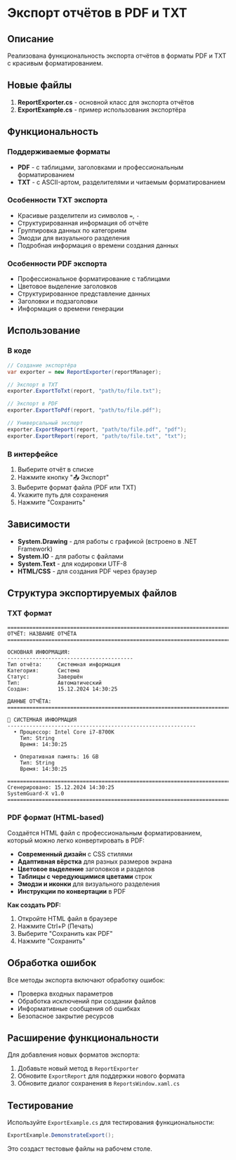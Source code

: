 # Экспорт отчётов в PDF и TXT

## Описание

Реализована функциональность экспорта отчётов в форматы PDF и TXT с красивым форматированием.

## Новые файлы

1. **ReportExporter.cs** - основной класс для экспорта отчётов
2. **ExportExample.cs** - пример использования экспортёра

## Функциональность

### Поддерживаемые форматы

- **PDF** - с таблицами, заголовками и профессиональным форматированием
- **TXT** - с ASCII-артом, разделителями и читаемым форматированием

### Особенности TXT экспорта

- Красивые разделители из символов `=`, `-`
- Структурированная информация об отчёте
- Группировка данных по категориям
- Эмодзи для визуального разделения
- Подробная информация о времени создания данных

### Особенности PDF экспорта

- Профессиональное форматирование с таблицами
- Цветовое выделение заголовков
- Структурированное представление данных
- Заголовки и подзаголовки
- Информация о времени генерации

## Использование

### В коде

```csharp
// Создание экспортёра
var exporter = new ReportExporter(reportManager);

// Экспорт в TXT
exporter.ExportToTxt(report, "path/to/file.txt");

// Экспорт в PDF
exporter.ExportToPdf(report, "path/to/file.pdf");

// Универсальный экспорт
exporter.ExportReport(report, "path/to/file.pdf", "pdf");
exporter.ExportReport(report, "path/to/file.txt", "txt");
```

### В интерфейсе

1. Выберите отчёт в списке
2. Нажмите кнопку "📤 Экспорт"
3. Выберите формат файла (PDF или TXT)
4. Укажите путь для сохранения
5. Нажмите "Сохранить"

## Зависимости

- **System.Drawing** - для работы с графикой (встроено в .NET Framework)
- **System.IO** - для работы с файлами
- **System.Text** - для кодировки UTF-8
- **HTML/CSS** - для создания PDF через браузер

## Структура экспортируемых файлов

### TXT формат

```
================================================================================
ОТЧЁТ: НАЗВАНИЕ ОТЧЁТА
================================================================================

ОСНОВНАЯ ИНФОРМАЦИЯ:
----------------------------------------
Тип отчёта:     Системная информация
Категория:      Система
Статус:         Завершён
Тип:            Автоматический
Создан:         15.12.2024 14:30:25

ДАННЫЕ ОТЧЁТА:
================================================================================

📁 СИСТЕМНАЯ ИНФОРМАЦИЯ
------------------------------------------------------------
  • Процессор: Intel Core i7-8700K
    Тип: String
    Время: 14:30:25

  • Оперативная память: 16 GB
    Тип: String
    Время: 14:30:25

================================================================================
Сгенерировано: 15.12.2024 14:30:25
SystemGuard-X v1.0
================================================================================
```

### PDF формат (HTML-based)

Создаётся HTML файл с профессиональным форматированием, который можно легко конвертировать в PDF:

- **Современный дизайн** с CSS стилями
- **Адаптивная вёрстка** для разных размеров экрана
- **Цветовое выделение** заголовков и разделов
- **Таблицы с чередующимися цветами** строк
- **Эмодзи и иконки** для визуального разделения
- **Инструкции по конвертации** в PDF

**Как создать PDF:**
1. Откройте HTML файл в браузере
2. Нажмите Ctrl+P (Печать)
3. Выберите "Сохранить как PDF"
4. Нажмите "Сохранить"

## Обработка ошибок

Все методы экспорта включают обработку ошибок:

- Проверка входных параметров
- Обработка исключений при создании файлов
- Информативные сообщения об ошибках
- Безопасное закрытие ресурсов

## Расширение функциональности

Для добавления новых форматов экспорта:

1. Добавьте новый метод в `ReportExporter`
2. Обновите `ExportReport` для поддержки нового формата
3. Обновите диалог сохранения в `ReportsWindow.xaml.cs`

## Тестирование

Используйте `ExportExample.cs` для тестирования функциональности:

```csharp
ExportExample.DemonstrateExport();
```

Это создаст тестовые файлы на рабочем столе.
